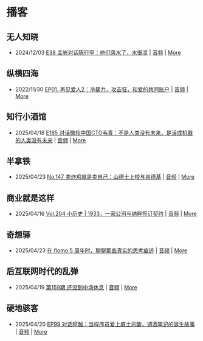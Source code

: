 # 播客

## 无人知晓
- 2024/12/03 [E38 孟岩对话陈行甲：他们落水了，水很凉](https://www.xiaoyuzhoufm.com/episode/674993fcc3b2a2f334681d1c) | [音频](https://dts-api.xiaoyuzhoufm.com/track/611719d3cb0b82e1df0ad29e/674993fcc3b2a2f334681d1c/media.xyzcdn.net/ltQLGAGNRRRTiQZqd_ZmhAAewLcp.m4a) | [More](channels/%E6%97%A0%E4%BA%BA%E7%9F%A5%E6%99%93.md)

## 纵横四海
- 2022/11/30 [EP01. 再见爱人2：冷暴力，攻击狂，和爱的共同账户](https://www.ximalaya.com/sound/592716797) | [音频](https://aod.cos.tx.xmcdn.com/storages/26c6-audiofreehighqps/E9/4E/GKwRIUEHXOodAq7-QQHYdhCw-aacv2-48K.m4a) | [More](channels/%E7%BA%B5%E6%A8%AA%E5%9B%9B%E6%B5%B7.md)

## 知行小酒馆
- 2025/04/18 [E185 对话微软中国CTO韦青：不是人类没有未来，是活成机器的人类没有未来](https://www.xiaoyuzhoufm.com/episode/6801d0f01f1db84a560b0ed5) | [音频](https://dts-api.xiaoyuzhoufm.com/track/6013f9f58e2f7ee375cf4216/6801d0f01f1db84a560b0ed5/media.xyzcdn.net/6013f9f58e2f7ee375cf4216/lgA_7RJyMoo7WWSZeO4loJMnzaBp.m4a) | [More](channels/%E7%9F%A5%E8%A1%8C%E5%B0%8F%E9%85%92%E9%A6%86.md)

## 半拿铁
- 2025/04/23 [No.147 卖炸鸡就是卖自己：山德士上校与肯德基](https://www.ximalaya.com/sound/840736735) | [音频](https://tk.wavpub.com/WPDL_uKvhAjtQegvDTsuABSpRDQftzdYsStvdGPrmfjCjppEJByatcRJyuXDRRe-01.m4a) | [More](channels/%E5%8D%8A%E6%8B%BF%E9%93%81.md)

## 商业就是这样
- 2025/04/16 [Vol.204 小历史 | 1933，一家公司与纳粹签订契约](https://www.ximalaya.com/sound/837568451) | [音频](https://aod.cos.tx.xmcdn.com/storages/5282-audiofreehighqps/5E/4C/GKwRIJIL1YkUAXs62gOY0hQn.m4a) | [More](channels/%E5%95%86%E4%B8%9A%E5%B0%B1%E6%98%AF%E8%BF%99%E6%A0%B7.md)

## 奇想驿
- 2025/04/23 [在 flomo 5 周年时，聊聊那些真实的思考痕迹](https://www.xiaoyuzhoufm.com/episode/6808ee568aed253fa31ad089) | [音频](https://dts-api.xiaoyuzhoufm.com/track/6034daea97755b8fc9c66480/6808ee568aed253fa31ad089/media.xyzcdn.net/6034daea97755b8fc9c66480/lktdTBajS9q7nBJqAlkwoiSjk6-w.m4a) | [More](channels/%E5%A5%87%E6%83%B3%E9%A9%BF.md)

## 后互联网时代的乱弹
- 2025/04/19 [第159期 还没到中场休息](https://hosting.wavpub.cn/pie/ep159/) | [音频](https://tk.wavpub.com/WPDL_vnQLnvRjQsbnHxcDWPFyjqzsNfQXwGwfsJjafsLQumDpqmwkrHuYxtFVxg-3d.mp3) | [More](channels/%E5%90%8E%E4%BA%92%E8%81%94%E7%BD%91%E6%97%B6%E4%BB%A3%E7%9A%84%E4%B9%B1%E5%BC%B9.md)

## 硬地骇客
- 2025/04/20 [EP99 对话阿越：当程序员爱上威士忌酸，调酒笔记的诞生故事](https://www.xiaoyuzhoufm.com/episode/6804c7a6cdd692da157ef12d) | [音频](https://dts-api.xiaoyuzhoufm.com/track/640ee2438be5d40013fe4a87/6804c7a6cdd692da157ef12d/media.xyzcdn.net/640ee2438be5d40013fe4a87/litwMA1z6BIRXntH9tdmsOGs_D7P.m4a) | [More](channels/%E7%A1%AC%E5%9C%B0%E9%AA%87%E5%AE%A2.md)

